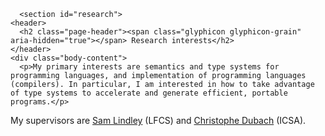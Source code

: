       <section id="research">
	<header>
	  <h2 class="page-header"><span class="glyphicon glyphicon-grain" aria-hidden="true"></span> Research interests</h2>
	</header>
	<div class="body-content">
	  <p>My primary interests are semantics and type systems for programming languages, and implementation of programming languages (compilers). In particular, I am interested in how to take advantage of type systems to accelerate and generate efficient, portable programs.</p>
<p>My supervisors are <a href="http://homepages.inf.ed.ac.uk/slindley">Sam Lindley</a> (LFCS) and <a href="http://homepages.inf.ed.ac.uk/cdubach">Christophe Dubach</a> (ICSA).</p>
<div id="references" class="references">

</div>
	</div>
      </section>
